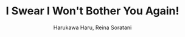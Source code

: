 --- 
slug: "i-swear-i-won-t-bother-you-again"
title: "I Swear I Won't Bother You Again!"
publishdate: "2018-12-27"
src: "https://365manga.net/manga/i-swear-i-won-t-bother-you-again"
author: "Harukawa Haru, Reina Soratani"
image: "https://data.365manga.net/images/thumbnails/32646-i-swear-i-won-t-bother-you-again.jpg"
tags: ["Romance","Shoujo","Shoujo ai"]
chapters: ["Chapter 1"]
chapterlinks: ["https://365manga.net/i-swear-i-won-t-bother-you-again/chapter-1.html"]
description: "Violette, a proud and beautiful daughter of a duke, commits a crime out of jealousy towards her half-sister. Convicted, she faces her own heart with sincerity in a prison cell and regrets her sin. Then time rewinds to a turning point—to her first meeting with Maryjun one year ago.
Violette makes a decision. She will not make mistakes this time. Without committing a crime and bothering anyone, she will live an ordinary, plain and inconspicuous life...! However, incidents contrary to Violette's expectations occur one after another...?!"
---